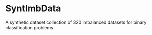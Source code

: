 # SyntImbData

A synthetic dataset collection of 320 imbalanced datasets for binary classification problems.


